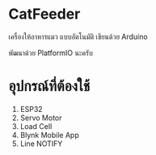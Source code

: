 # CatFeeder

เครื่องให้อาหารแมว แบบอัตโนมัติ เขียนด้วย Arduino

พัฒนาด้วย PlatformIO นะครับ

# อุปกรณ์ที่ต้องใช้

1. ESP32
2. Servo Motor
3. Load Cell
4. Blynk Mobile App
5. Line NOTIFY
